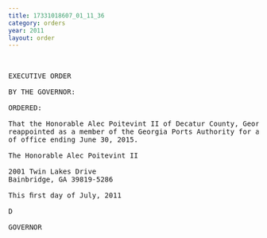```yaml
---
title: 17331018607_01_11_36
category: orders
year: 2011
layout: order
---
```


<pre> 

EXECUTIVE ORDER

BY THE GOVERNOR:

ORDERED:

That the Honorable Alec Poitevint II of Decatur County, Georgia, is
reappointed as a member of the Georgia Ports Authority for a term
of office ending June 30, 2015.

The Honorable Alec Poitevint II

2001 Twin Lakes Drive
Bainbridge, GA 39819-5286

This ﬁrst day of July, 2011

D

GOVERNOR

</pre>
